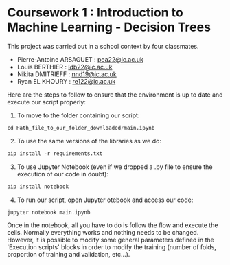 # Coursework 1 : Introduction to Machine Learning - Decision Trees

This project was carried out in a school context by four classmates. 

* Pierre-Antoine ARSAGUET : pea22@ic.ac.uk
* Louis BERTHIER : ldb22@ic.ac.uk
* Nikita DMITRIEFF : nnd19@ic.ac.uk
* Ryan EL KHOURY : re122@ic.ac.uk

Here are the steps to follow to ensure that the environment is up to date and execute our script properly:

1. To move to the folder containing our script:
```python
cd Path_file_to_our_folder_downloaded/main.ipynb
```

2. To use the same versions of the libraries as we do:
```python
pip install -r requirements.txt
```

3. To use Jupyter Notebook (even if we dropped a .py file to ensure the execution of our code in doubt):
```python
pip install notebook
```

4. To run our script, open Jupyter otebook and access our code:
```python
jupyter notebook main.ipynb
```

Once in the notebook, all you have to do is follow the flow and execute the cells. Normally everything works and nothing needs to be changed.   
However, it is possible to modify some general parameters defined in the 'Execution scripts' blocks in order to modify the training (number of folds, proportion of training and validation, etc...).
